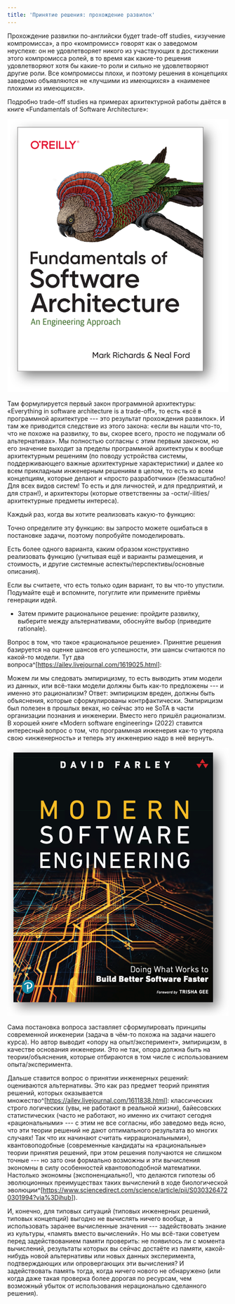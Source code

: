 ```yaml
---
title: 'Принятие решения: прохождение развилок'
---
```


Прохождение развилки по-английски будет trade-off studies, «изучение
компромисса», а про «компромисс» говорят как о заведомом неуспехе: он не
удовлетворяет никого из участвующих в достижении этого компромисса
ролей, в то время как какие-то решения удовлетворяют хотя бы какие-то
роли и сильно не удовлетворяют другие роли. Все компромиссы плохи, и
поэтому решения в концепциях заведомо объявляются не «лучшими из
имеющихся» а «наименее плохими из имеющихся».

Подробно trade-off studies на примерах архитектурной работы даётся в
книге «Fundamentals of Software Architecture»:


![](08-decision-making-navigating-forks-in-the-road-25.png)


Там формулируется первый закон программной архитектуры: «Everything in
software architecture is a trade-off», то есть «всё в программной
архитектуре --- это результат прохождения развилок». И там же приводится
следствие из этого закона: «если вы нашли что-то, что не похоже на
развилку, то вы, скорее всего, просто не подумали об альтернативах». Мы
полностью согласны с этим первым законом, но его значение выходит за
пределы программной архитектуры к вообще архитектурным решениям (по
поводу устройства системы, поддерживающего важные архитектурные
характеристики) и далее ко всем прикладным инженерным решениям в целом,
то есть ко всем концепциям, которые делают и «просто разработчики»
(безмасштабно! Для всех видов систем! То есть и для личностей, и для
предприятий, и для стран!), и архитекторы (которые ответственны за
-ости/-ilities/архитектурные предметы интереса).

Каждый раз, когда вы хотите реализовать какую-то функцию:

Точно определите эту функцию: вы запросто можете ошибаться в постановке
задачи, поэтому попробуйте помоделировать.

Есть более одного варианта, каким образом конструктивно реализовать
функцию (учитывая ещё и варианты размещения, и стоимость, и другие
системные аспекты/перспективы/основные описания).

Если вы считаете, что есть только один вариант, то вы что-то упустили.
Подумайте ещё и вспомните, погуглите или примените приёмы генерации
идей.

-   Затем примите рациональное решение: пройдите развилку, выберите
    между альтернативами, обоснуйте выбор (приведите rationale).

Вопрос в том, что такое «рациональное решение». Принятие решения
базируется на оценке шансов его успешности, эти шансы считаются по
какой-то модели. Тут два
вопроса^[<https://ailev.livejournal.com/1619025.html>]:

Можем ли мы следовать эмпирицизму, то есть выводить этим модели из
данных, или всё-таки модели должны быть как-то предложены --- и именно
это рационализм? Ответ: эмпирицизм вреден, должны быть объяснения,
которые сформулированы контрфактически. Эмпирицизм был полезен в прошлых
веках, но сейчас это не SoTA в части организации познания и инженерии.
Вместо него пришёл рационализм. В хорошей книге «Modern software
engineering» (2022) ставится интересный вопрос о том, что программная
инженерия как-то утеряла свою «инженерность» и теперь эту инженерию надо
в неё вернуть.


![](08-decision-making-navigating-forks-in-the-road-26.png)


Сама постановка вопроса заставляет сформулировать принципы современной
инженерии (задача в чём-то похожа на задачи нашего курса). Но автор
выводит «опору на опыт/эксперимент», эмпирицизм, в качестве основания
инженерии. Это не так, опора должна быть на теории/объяснения, которые
отбираются в том числе с использованием опыта/эксперимента.

Дальше ставится вопрос о принятии инженерных решений: оцениваются
альтернативы. Это как раз предмет теорий принятия решений, которых
оказывается
множество^[<https://ailev.livejournal.com/1611838.html>]:
классических строго логических (увы, не работают в реальной жизни),
байесовских статистических (часто не работают, но именно их считают
сегодня «рациональными» --- с этим не все согласны, ибо заведомо ведь
ясно, что эти теории решений не дают оптимального результата во многих
случаях! Так что их начинают считать «иррациональными»),
квантовоподобные (современные кандидаты на «рациональные» теории
принятия решений, при этом решения получаются не слишком точные --- но
зато они формально возможны и эти вычисления экономны в силу
особенностей квантовоподобной математики. Настолько экономны
(экспоненциально!), что делаются гипотезы об эволюционных преимуществах
таких вычислений в ходе биологической
эволюции^[<https://www.sciencedirect.com/science/article/pii/S0303264720301994?via%3Dihub>]).

И, конечно, для типовых ситуаций (типовых инженерных решений, типовых
концепций) выгодно не вычислять ничего вообще, а использовать заранее
вычисленные значения --- задействовать знание из культуры, «память
вместо вычислений». Но мы всё-таки советуем перед задействованием памяти
проверить: не появилось ли с момента вычислений, результаты которых вы
сейчас достаёте из памяти, какой-нибудь новой альтернативы или новых
данных эксперимента, подтверждающих или опровергающих эти вычисления? И
задействовать память тогда, когда ничего нового не обнаружено (или когда
даже такая проверка более дорогая по ресурсам, чем возможный убыток от
использования нерационально сделанного решения).
